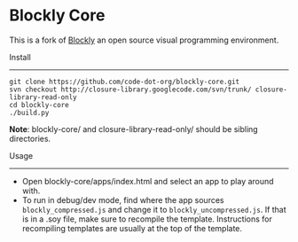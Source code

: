 Blockly Core
============

This is a fork of [Blockly](https://code.google.com/p/blockly/) an open source visual programming environment.


Install
_________

```
git clone https://github.com/code-dot-org/blockly-core.git
svn checkout http://closure-library.googlecode.com/svn/trunk/ closure-library-read-only
cd blockly-core
./build.py
```

__Note__: blockly-core/ and closure-library-read-only/ should be sibling directories.


Usage
__________

- Open blockly-core/apps/index.html and select an app to play around with.
- To run in debug/dev mode, find where the app sources `blockly_compressed.js` and change it to `blockly_uncompressed.js`. If that is in a .soy file, make sure to recompile the template. Instructions for recompiling templates are usually at the top of the template.

